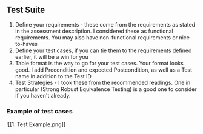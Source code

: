 ## Test Suite
1. Define your requirements - these come from the requirements as stated in the assessment description. I considered these as functional requirements. You may also have non-functional requirements or nice-to-haves
2. Define your test cases, if you can tie them to the requirements defined earlier, it will be a win for you
3. Table format is the way to go for your test cases. Your format looks good. I add Precondition and expected Postcondition, as well as a Test name in addition to the Test ID
4. Test Strategies - I took these from the recommended readings. One in particular (Strong Robust Equivalence Testing) is a good one to consider if you haven't already.

### Example of test cases
![[1. Test Example.png]]

